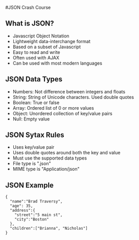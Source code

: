#JSON Crash Course

## What is JSON?

* Javascript Object Notation
* Lightweight data-interchange format
* Based on a subset of Javascript
* Easy to read and write
* Often used with AJAX
* Can be used with most modern languages

## JSON Data Types

* Numbers: Not difference between integers and floats
* String: String of Unicode characters. Used double quotes
* Boolean: True or false
* Array: Ordered list of 0 or more values
* Object: Unordered collection of key/value pairs
* Null: Empty value

## JSON Sytax Rules

* Uses key/value pair
* Uses double quotes around both the key and value
* Must use the supported data types
* File type is ".json"
* MIME type is "Application/json"

## JSON Example

```
{
  "name":"Brad Traversy",
  "age": 35,
  "address":{
    "street":"5 main st",
    "city":"Boston"
  },
  "children":["Brianna", "Nicholas"]
}
```
